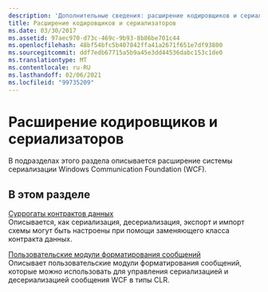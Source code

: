 ```yaml
---
description: 'Дополнительные сведения: расширение кодировщиков и сериализаторов'
title: Расширение кодировщиков и сериализаторов
ms.date: 03/30/2017
ms.assetid: 97aec970-d73c-469c-9b93-8b86be701c44
ms.openlocfilehash: 48bf54bfc5b407842ffa41a2671f651e7df93800
ms.sourcegitcommit: ddf7edb67715a5b9a45e3dd44536dabc153c1de0
ms.translationtype: MT
ms.contentlocale: ru-RU
ms.lasthandoff: 02/06/2021
ms.locfileid: "99735209"
---
```

# <a name="extending-encoders-and-serializers"></a>Расширение кодировщиков и сериализаторов

В подразделах этого раздела описывается расширение системы сериализации Windows Communication Foundation (WCF).  
  
## <a name="in-this-section"></a>В этом разделе  

 [Суррогаты контрактов данных](data-contract-surrogates.md)  
 Описывается, как сериализация, десериализация, экспорт и импорт схемы могут быть настроены при помощи заменяющего класса контракта данных.  
  
 [Пользовательские модули форматирования сообщений](custom-message-formatters.md)  
 Описывает пользовательские модули форматирования сообщений, которые можно использовать для управления сериализацией и десериализацией сообщения WCF в типы CLR.
